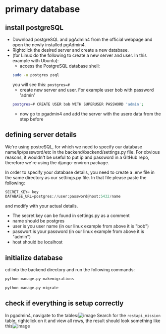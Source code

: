 # primary database
## install postgreSQL
- Download postgreSQL and pgAdmin4 from the official webpage and open the newly installed pgAdmin4.
- Rightclick the desired server and create a new database.
- (for Linux do the following to create a new server and user. In this example with Ubuntu):
    - access the PostgreSQL database shell:
    ```bash
    sudo -u postgres psql
    ```
    you will see this: `postgres=#`
    - create new server and user. For example user bob with password 'admin'
    ```bash
    postgres=# CREATE USER bob WITH SUPERUSER PASSWORD 'admin';
    ```
    - now go to pgadmin4 and add the server with the usere data from the step before

## defining server details
We're using postreSQL, for which we need to specify our database name/ip/password/etc in the backend/backend/settings.py file.
For obvious reasons, it wouldn't be useful to put ip and password in a GitHub repo, therefore we're using the django-environ package.

In order to specify your database details, you need to create a .env file in the same directory as our settings.py file.
In that file please paste the following:
```python
SECRET_KEY= key
DATABASE_URL=postgres://user:password@host:5432/name
```
and modify with your actual details.
- The secret key can be found in settings.py as a comment
- name should be postgres
- user is you user name (in our linux example from above it is "bob")
- passwort is your password (in our linux example from above it is "admin")
- host should be localhost

## initialize database
cd into the backend directory and run the following commands:
```python
python manage.py makemigrations
```
```python
python manage.py migrate
```

## check if everything is setup correctly
In pgadmin4, navigate to the tables:![image](https://github.com/user-attachments/assets/249a4bf0-3735-415e-84e4-4a1a02fbd4ee)
Search for the `restapi_mission` table, rightclick on it and view all rows, the result should look something like this![image](https://github.com/user-attachments/assets/06cc9590-f2e4-4073-8793-2e6bbb3d3e2d)


